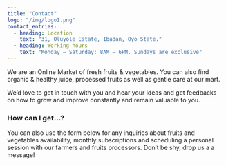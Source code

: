```yaml
---
title: "Contact"
logo: "/img/logo1.png"
contact_entries:
  - heading: Location
    text: "31, Oluyole Estate, Ibadan, Oyo State."
  - heading: Working hours
    text: "Monday – Saturday: 8AM – 6PM. Sundays are exclusive"
---
```

We are an Online Market of fresh fruits & vegetables. You can also find organic & healthy juice, processed fruits as well as gentle care at our mart. 

We’d love to get in touch with you and hear your ideas and
get feedbacks on how to grow and improve constantly and 
remain valuable to you.

<h3 class="f4 b lh-title mb2">How can I get…?</h3>

You can also use the form below for any inquiries about fruits and vegetables
availability, monthly subscriptions and scheduling a personal session
with our farmers and fruits processors. Don’t be shy, drop us a a message!
